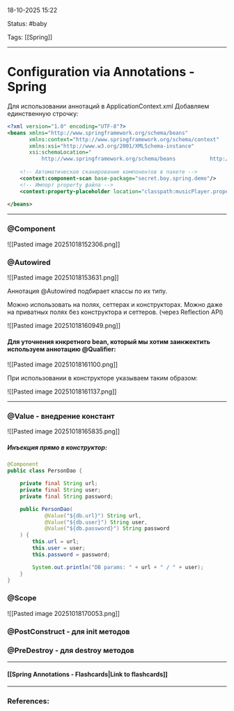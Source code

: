 
18-10-2025 15:22

Status: #baby

Tags: [[Spring]]

---
# Configuration via Annotations - Spring


Для использовании аннотаций в ApplicationContext.xml Добавляем единственную строчку:

```xml
<?xml version="1.0" encoding="UTF-8"?>  
<beans xmlns="http://www.springframework.org/schema/beans"  
       xmlns:context="http://www.springframework.org/schema/context"  
       xmlns:xsi="http://www.w3.org/2001/XMLSchema-instance"  
       xsi:schemaLocation="  
           http://www.springframework.org/schema/beans           http://www.springframework.org/schema/beans/spring-beans.xsd           http://www.springframework.org/schema/context           http://www.springframework.org/schema/context/spring-context.xsd">  
  
    <!-- Автоматическое сканирование компонентов в пакете -->  
    <context:component-scan base-package="secret.boy.spring.demo"/>  
    <!-- Импорт property файла -->
    <context:property-placeholder location="classpath:musicPlayer.properties"/>
      
</beans>
```

---

### @Component

![[Pasted image 20251018152306.png]]


### @Autowired

![[Pasted image 20251018153631.png]]

Аннотация @Autowired подбирает классы по их типу.

Можно использовать на полях, сеттерах и конструкторах.
Можно даже на приватных полях без конструктора и сеттеров. (через Reflection API)

![[Pasted image 20251018160949.png]]

#### **Для уточнения кнкретного bean, который мы хотим заинжектить используем аннотацию @Qualifier:**

![[Pasted image 20251018161100.png]]

При использовании в конструкторе указываем таким образом:

![[Pasted image 20251018161137.png]]

---
### @Value - внедрение констант

![[Pasted image 20251018165835.png]]

##### **Инъекция прямо в конструктор:**

```java
@Component
public class PersonDao {

    private final String url;
    private final String user;
    private final String password;

    public PersonDao(
            @Value("${db.url}") String url,
            @Value("${db.user}") String user,
            @Value("${db.password}") String password
    ) {
        this.url = url;
        this.user = user;
        this.password = password;

        System.out.println("DB params: " + url + " / " + user);
    }
}

```

### @Scope

![[Pasted image 20251018170053.png]]


### @PostConstruct - для init методов

### @PreDestroy - для destroy методов


----
#### [[Spring Annotations - Flashcards|Link to flashcards]]



---
### References:

